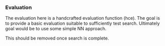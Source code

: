 ### Evaluation

The evaluation here is a handcrafted evaluation function (hce).
The goal is to provide a basic evaluation suitable to sufficiently test search.
Ultimately goal would be to use some simple NN approach.

This should be removed once search is complete.
